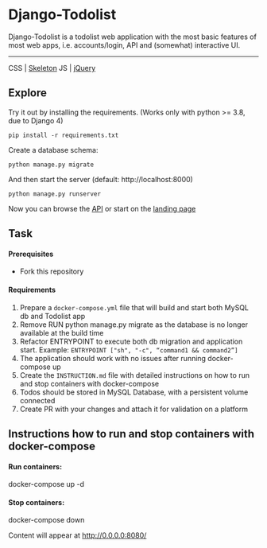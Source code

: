 # Django-Todolist

Django-Todolist is a todolist web application with the most basic features of most web apps, i.e. accounts/login, API and (somewhat) interactive UI.

---
CSS | [Skeleton](http://getskeleton.com/)
JS  | [jQuery](https://jquery.com/)

## Explore
Try it out by installing the requirements. (Works only with python >= 3.8, due to Django 4)

    pip install -r requirements.txt

Create a database schema:

    python manage.py migrate

And then start the server (default: http://localhost:8000)

    python manage.py runserver


Now you can browse the [API](http://localhost:8000/api/)
or start on the [landing page](http://localhost:8000/)

## Task
#### Prerequisites
- Fork this repository

#### Requirements

1. Prepare a `docker-compose.yml` file that will build and start both MySQL db and Todolist app
2. Remove RUN python manage.py migrate as the database is no longer available at the build time
3. Refactor ENTRYPOINT to execute both db migration and application start. Example:
`ENTRYPOINT ["sh", "-c", “command1 && command2”]`
4. The application should work with no issues after running docker-compose up
5. Create the `INSTRUCTION.md` file with detailed instructions on how to run and stop containers with docker-compose
6. Todos should be stored in MySQL Database, with a persistent volume connected
7. Create PR with your changes and attach it for validation on a platform


## Instructions how to run and stop containers with docker-compose

#### Run containers:
  

  docker-compose up -d
  

#### Stop containers:
  

  docker-compose down
  
Content will appear at http://0.0.0.0:8080/
